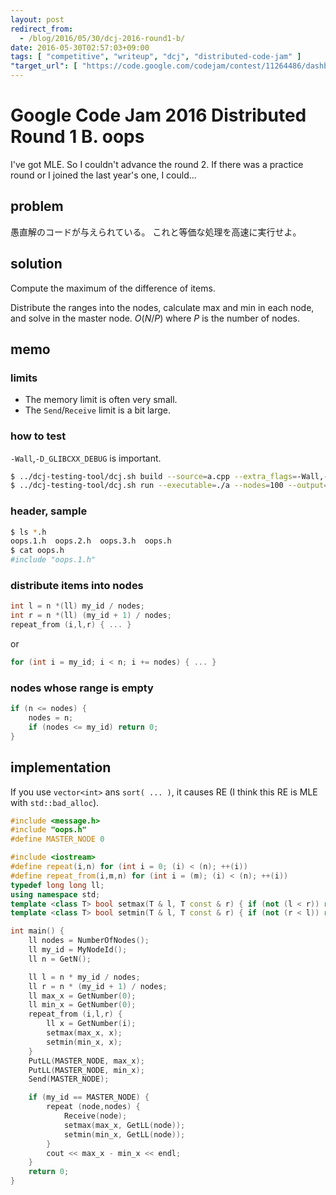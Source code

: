 ```yaml
---
layout: post
redirect_from:
  - /blog/2016/05/30/dcj-2016-round1-b/
date: 2016-05-30T02:57:03+09:00
tags: [ "competitive", "writeup", "dcj", "distributed-code-jam" ]
"target_url": [ "https://code.google.com/codejam/contest/11264486/dashboard#s=p1" ]
---
```


# Google Code Jam 2016 Distributed Round 1 B. oops

I've got MLE.
So I couldn't advance the round 2. If there was a practice round or I joined the last year's one, I could...

## problem

愚直解のコードが与えられている。
これと等価な処理を高速に実行せよ。

## solution

Compute the maximum of the difference of items.

Distribute the ranges into the nodes, calculate max and min in each node, and solve in the master node. $O(N / P)$ where $P$ is the number of nodes.

## memo

### limits

-   The memory limit is often very small.
-   The `Send`/`Receive` limit is a bit large.

### how to test

`-Wall`,`-D_GLIBCXX_DEBUG` is important.

``` sh
$ ../dcj-testing-tool/dcj.sh build --source=a.cpp --extra_flags=-Wall,-D_GLIBCXX_DEBUG
$ ../dcj-testing-tool/dcj.sh run --executable=./a --nodes=100 --output=all
```

### header, sample

``` sh
$ ls *.h
oops.1.h  oops.2.h  oops.3.h  oops.h
$ cat oops.h
#include "oops.1.h"
```

### distribute items into nodes

``` c++
int l = n *(ll) my_id / nodes;
int r = n *(ll) (my_id + 1) / nodes;
repeat_from (i,l,r) { ... }
```

or

``` c++
for (int i = my_id; i < n; i += nodes) { ... }
```

### nodes whose range is empty

``` c++
if (n <= nodes) {
    nodes = n;
    if (nodes <= my_id) return 0;
}
```

## implementation

If you use `vector<int>` ans `sort( ... )`, it causes RE (I think this RE is MLE with `std::bad_alloc`).

``` c++
#include <message.h>
#include "oops.h"
#define MASTER_NODE 0

#include <iostream>
#define repeat(i,n) for (int i = 0; (i) < (n); ++(i))
#define repeat_from(i,m,n) for (int i = (m); (i) < (n); ++(i))
typedef long long ll;
using namespace std;
template <class T> bool setmax(T & l, T const & r) { if (not (l < r)) return false; l = r; return true; }
template <class T> bool setmin(T & l, T const & r) { if (not (r < l)) return false; l = r; return true; }

int main() {
    ll nodes = NumberOfNodes();
    ll my_id = MyNodeId();
    ll n = GetN();

    ll l = n * my_id / nodes;
    ll r = n * (my_id + 1) / nodes;
    ll max_x = GetNumber(0);
    ll min_x = GetNumber(0);
    repeat_from (i,l,r) {
        ll x = GetNumber(i);
        setmax(max_x, x);
        setmin(min_x, x);
    }
    PutLL(MASTER_NODE, max_x);
    PutLL(MASTER_NODE, min_x);
    Send(MASTER_NODE);

    if (my_id == MASTER_NODE) {
        repeat (node,nodes) {
            Receive(node);
            setmax(max_x, GetLL(node));
            setmin(min_x, GetLL(node));
        }
        cout << max_x - min_x << endl;
    }
    return 0;
}
```
